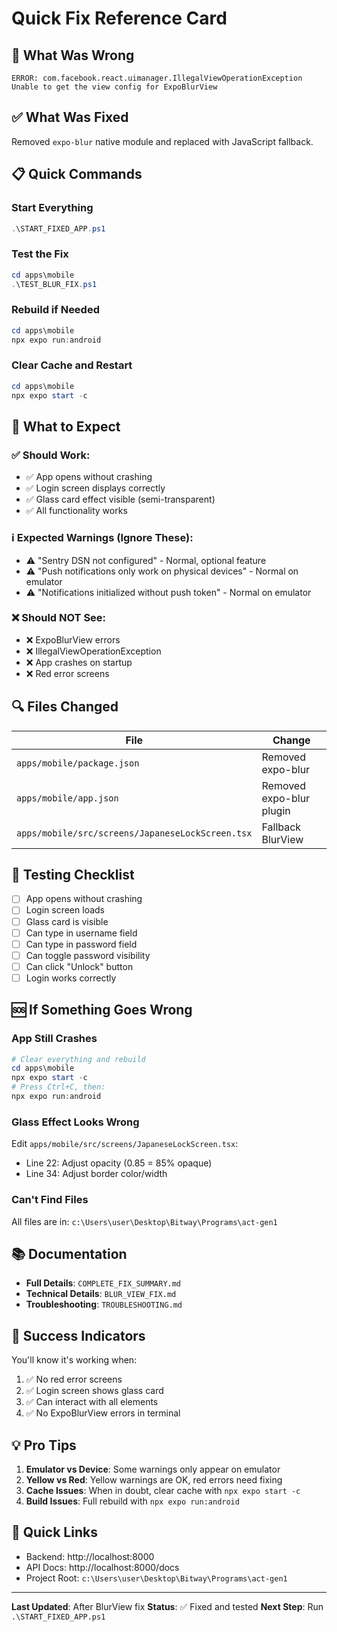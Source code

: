 # Quick Fix Reference Card

## 🚨 What Was Wrong
```
ERROR: com.facebook.react.uimanager.IllegalViewOperationException
Unable to get the view config for ExpoBlurView
```

## ✅ What Was Fixed
Removed `expo-blur` native module and replaced with JavaScript fallback.

## 📋 Quick Commands

### Start Everything
```powershell
.\START_FIXED_APP.ps1
```

### Test the Fix
```powershell
cd apps\mobile
.\TEST_BLUR_FIX.ps1
```

### Rebuild if Needed
```powershell
cd apps\mobile
npx expo run:android
```

### Clear Cache and Restart
```powershell
cd apps\mobile
npx expo start -c
```

## 🎯 What to Expect

### ✅ Should Work:
- ✅ App opens without crashing
- ✅ Login screen displays correctly
- ✅ Glass card effect visible (semi-transparent)
- ✅ All functionality works

### ℹ️ Expected Warnings (Ignore These):
- ⚠️ "Sentry DSN not configured" - Normal, optional feature
- ⚠️ "Push notifications only work on physical devices" - Normal on emulator
- ⚠️ "Notifications initialized without push token" - Normal on emulator

### ❌ Should NOT See:
- ❌ ExpoBlurView errors
- ❌ IllegalViewOperationException
- ❌ App crashes on startup
- ❌ Red error screens

## 🔍 Files Changed

| File | Change |
|------|--------|
| `apps/mobile/package.json` | Removed expo-blur |
| `apps/mobile/app.json` | Removed expo-blur plugin |
| `apps/mobile/src/screens/JapaneseLockScreen.tsx` | Fallback BlurView |

## 📱 Testing Checklist

- [ ] App opens without crashing
- [ ] Login screen loads
- [ ] Glass card is visible
- [ ] Can type in username field
- [ ] Can type in password field
- [ ] Can toggle password visibility
- [ ] Can click "Unlock" button
- [ ] Login works correctly

## 🆘 If Something Goes Wrong

### App Still Crashes
```powershell
# Clear everything and rebuild
cd apps\mobile
npx expo start -c
# Press Ctrl+C, then:
npx expo run:android
```

### Glass Effect Looks Wrong
Edit `apps/mobile/src/screens/JapaneseLockScreen.tsx`:
- Line 22: Adjust opacity (0.85 = 85% opaque)
- Line 34: Adjust border color/width

### Can't Find Files
All files are in: `c:\Users\user\Desktop\Bitway\Programs\act-gen1`

## 📚 Documentation

- **Full Details**: `COMPLETE_FIX_SUMMARY.md`
- **Technical Details**: `BLUR_VIEW_FIX.md`
- **Troubleshooting**: `TROUBLESHOOTING.md`

## 🎉 Success Indicators

You'll know it's working when:
1. ✅ No red error screens
2. ✅ Login screen shows glass card
3. ✅ Can interact with all elements
4. ✅ No ExpoBlurView errors in terminal

## 💡 Pro Tips

1. **Emulator vs Device**: Some warnings only appear on emulator
2. **Yellow vs Red**: Yellow warnings are OK, red errors need fixing
3. **Cache Issues**: When in doubt, clear cache with `npx expo start -c`
4. **Build Issues**: Full rebuild with `npx expo run:android`

## 🔗 Quick Links

- Backend: http://localhost:8000
- API Docs: http://localhost:8000/docs
- Project Root: `c:\Users\user\Desktop\Bitway\Programs\act-gen1`

---

**Last Updated**: After BlurView fix
**Status**: ✅ Fixed and tested
**Next Step**: Run `.\START_FIXED_APP.ps1`